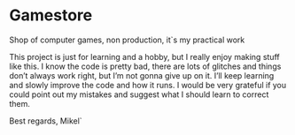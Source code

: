 # Gamestore
Shop of computer games, non production, it`s my practical work

This project is just for learning and a hobby, but I really enjoy making stuff like this.
I know the code is pretty bad, there are lots of glitches and things don’t always work right, but I’m not gonna give up on it. 
I’ll keep learning and slowly improve the code and how it runs. 
I would be very grateful if you could point out my mistakes and suggest what I should learn to correct them.

Best regards,
Mikel`
